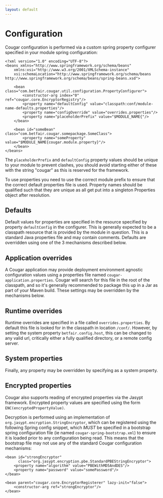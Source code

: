 ```yaml
---
layout: default
---
```

Configuration
=============

Cougar configuration is performed via a custom spring property configurer specified in your module spring configuration:

    <?xml version="1.0" encoding="UTF-8"?>
    <beans xmlns="http://www.springframework.org/schema/beans"
        xmlns:xsi="http://www.w3.org/2001/XMLSchema-instance"
        xsi:schemaLocation="http://www.springframework.org/schema/beans http://www.springframework.org/schema/beans/spring-beans.xsd">

        <bean class="com.betfair.cougar.util.configuration.PropertyConfigurer">
            <constructor-arg index="0" ref="cougar.core.EncryptorRegistry"/>
            <property name="defaultConfig" value="classpath:conf/module-name-defaults.properties"/>
            <property name="configOverride" value="overrides.properties"/>
            <property name="placeholderPrefix" value="$MODULE_NAME{"/>
        </bean>

        <bean id="someBean" class="com.betfair.cougar.somepackage.SomeClass">
            <property name="someProperty" value="$MODULE_NAME{cougar.module.property}"/>
        </bean>
    </beans>

The `placeholderPrefix` and `defaultConfig` property values should be unique to your module to prevent clashes,
you should avoid starting either of these with the string "cougar" as this is reserved for the framework.

To use properties you need to use the correct module prefix to ensure that the correct default properties file is used.
Property names should be qualified such that they are unique as all get put into a singleton Properties object after resolution.

Defaults
--------

Default values for properties are specified in the resource specified by property `defaultConfig` in the configurer. This
is generally expected to be a classpath resource that is provided by the module in question. This is a standard Java properties
file and may contain comments. Defaults are overridden using one of the 3 mechanisms described below.

Application overrides
---------------------

A Cougar application may provide deployment environment agnostic configuration values using a properties file named
`cougar-application.properties`. Cougar will search for this file in the root of the classpath, and so it's
generally recommended to package this up in a Jar as part of your Maven build. These settings may be overridden by the mechanisms below.


Runtime overrides
-----------------

Runtime overrides are specified in a file called `overrides.properties`. By default this file is looked for in the classpath
 in location `/conf/`. However, by setting the system property `betfair.config.host`, this can be changed to any valid url,
 critically either a fully qualified directory, or a remote config server.

System properties
-----------------

Finally, any property may be overridden by specifying as a system property.

Encrypted properties
--------------------

Cougar also supports reading of encrypted properties via the Jasypt framework. Encrypted property values are specified using the
form `ENC(encryptedPropertyValue)`.

Decryption is performed using an implementation of `org.jasypt.encryption.StringEncryptor`, which can be registered using the
following Spring config snippet, which *MUST* be specified in a bootstrap spring configuration file (ie named `cougar-spring-bootstrap.xml`)
to ensure it is loaded prior to any configuration being read. This means that the bootstrap file may not use any of the standard
Cougar configuration mechanisms:

    <bean id="strongEncryptor"
          class="org.jasypt.encryption.pbe.StandardPBEStringEncryptor">
        <property name="algorithm" value="PBEWithMD5AndDES"/>
        <property name="password" value="somePassword"/>
    </bean>

    <bean parent="cougar.core.EncryptorRegisterer" lazy-init="false">
        <constructor-arg ref="strongEncryptor"/>
    </bean>
